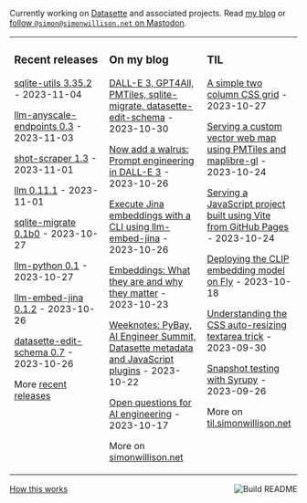 Currently working on [Datasette](https://datasette.io/) and associated projects. Read [my blog](https://simonwillison.net/) or <a href="https://fedi.simonwillison.net/@simon">follow `@simon@simonwillison.net` on Mastodon</a>.

<table><tr><td valign="top" width="33%">

### Recent releases
<!-- recent_releases starts -->
[sqlite-utils 3.35.2](https://github.com/simonw/sqlite-utils/releases/tag/3.35.2) - 2023-11-04

[llm-anyscale-endpoints 0.3](https://github.com/simonw/llm-anyscale-endpoints/releases/tag/0.3) - 2023-11-03

[shot-scraper 1.3](https://github.com/simonw/shot-scraper/releases/tag/1.3) - 2023-11-01

[llm 0.11.1](https://github.com/simonw/llm/releases/tag/0.11.1) - 2023-11-01

[sqlite-migrate 0.1b0](https://github.com/simonw/sqlite-migrate/releases/tag/0.1b0) - 2023-10-27

[llm-python 0.1](https://github.com/simonw/llm-python/releases/tag/0.1) - 2023-10-27

[llm-embed-jina 0.1.2](https://github.com/simonw/llm-embed-jina/releases/tag/0.1.2) - 2023-10-26

[datasette-edit-schema 0.7](https://github.com/simonw/datasette-edit-schema/releases/tag/0.7) - 2023-10-26
<!-- recent_releases ends -->
More [recent releases](https://github.com/simonw/simonw/blob/main/releases.md)
</td><td valign="top" width="34%">

### On my blog
<!-- blog starts -->
[DALL-E 3, GPT4All, PMTiles, sqlite-migrate, datasette-edit-schema](http://simonwillison.net/2023/Oct/30/weeknotes/) - 2023-10-30

[Now add a walrus: Prompt engineering in DALL-E 3](http://simonwillison.net/2023/Oct/26/add-a-walrus/) - 2023-10-26

[Execute Jina embeddings with a CLI using llm-embed-jina](http://simonwillison.net/2023/Oct/26/llm-embed-jina/) - 2023-10-26

[Embeddings: What they are and why they matter](http://simonwillison.net/2023/Oct/23/embeddings/) - 2023-10-23

[Weeknotes: PyBay, AI Engineer Summit, Datasette metadata and JavaScript plugins](http://simonwillison.net/2023/Oct/22/weeknotes/) - 2023-10-22

[Open questions for AI engineering](http://simonwillison.net/2023/Oct/17/open-questions/) - 2023-10-17
<!-- blog ends -->
More on [simonwillison.net](https://simonwillison.net/)
</td><td valign="top" width="33%">

### TIL
<!-- tils starts -->
[A simple two column CSS grid](https://til.simonwillison.net/css/simple-two-column-grid) - 2023-10-27

[Serving a custom vector web map using PMTiles and maplibre-gl](https://til.simonwillison.net/gis/pmtiles) - 2023-10-24

[Serving a JavaScript project built using Vite from GitHub Pages](https://til.simonwillison.net/github-actions/vite-github-pages) - 2023-10-24

[Deploying the CLIP embedding model on Fly](https://til.simonwillison.net/fly/clip-on-fly) - 2023-10-18

[Understanding the CSS auto-resizing textarea trick](https://til.simonwillison.net/css/resizing-textarea) - 2023-09-30

[Snapshot testing with Syrupy](https://til.simonwillison.net/pytest/syrupy) - 2023-09-26
<!-- tils ends -->
More on [til.simonwillison.net](https://til.simonwillison.net/)
</td></tr></table>

<a href="https://github.com/simonw/simonw/actions"><img src="https://github.com/simonw/simonw/workflows/Build%20README/badge.svg" align="right" alt="Build README"></a> <a href="https://simonwillison.net/2020/Jul/10/self-updating-profile-readme/">How this works</a>

